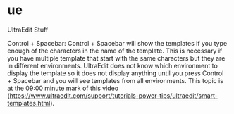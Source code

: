 ue
==

UltraEdit Stuff

Control + Spacebar:
Control + Spacebar will show the templates if you type enough of the characters in the name of the template. This is necessary if you have multiple template that start with the same characters but they are in different environments. UltraEdit does not know which environment to display the template so it does not display anything until you press Control + Spacebar and you will see templates from all environments. This topic is at the 09:00 minute mark of this video (https://www.ultraedit.com/support/tutorials-power-tips/ultraedit/smart-templates.html).

